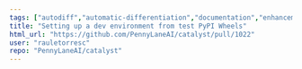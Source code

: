 ```yaml
---
tags: ["autodiff","automatic-differentiation","documentation","enhancement","jax","jit","llvm","mlir","pennylane","python","qir","quantum","quantum-compiler","quantum-computing"]
title: "Setting up a dev environment from test PyPI Wheels"
html_url: "https://github.com/PennyLaneAI/catalyst/pull/1022"
user: "rauletorresc"
repo: "PennyLaneAI/catalyst"
---
```


